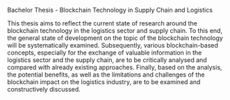 Bachelor Thesis - Blockchain Technology in Supply Chain and Logistics

This thesis aims to reflect the current state of research around the blockchain technology in the logistics sector and supply chain. 
To this end, the general state of development on the topic of the blockchain technology will be systematically examined. 
Subsequently, various blockchain-based concepts, especially for the exchange of valuable information in the logistics sector and the supply chain, 
are to be critically analysed and compared with already existing approaches. 
Finally, based on the analysis, the potential benefits, as well as the limitations and challenges of the blockchain impact on the logistics industry, 
are to be examined and constructively discussed.
